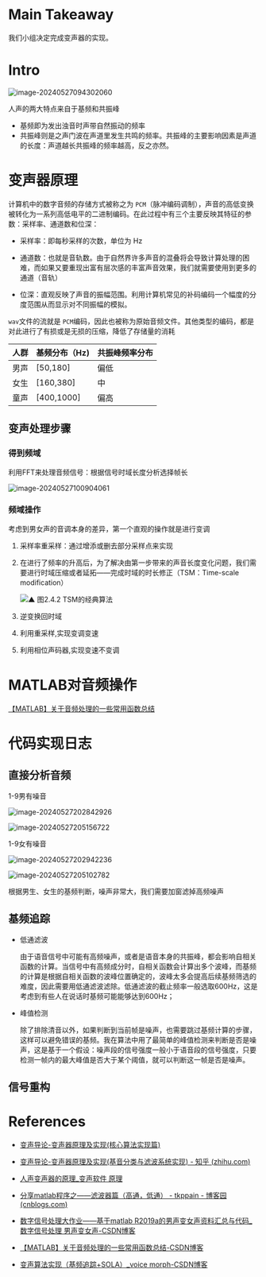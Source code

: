 # Main Takeaway

我们小组决定完成变声器的实现。



# Intro

![image-20240527094302060](markdown-img/README.assets/image-20240527094302060.png)

人声的两大特点来自于基频和共振峰

- 基频即为发出浊音时声带自然振动的频率
- 共振峰则是之声门波在声道里发生共鸣的频率。共振峰的主要影响因素是声道的长度：声道越长共振峰的频率越高，反之亦然。



# 变声器原理

计算机中的数字音频的存储方式被称之为 `PCM`（脉冲编码调制），声音的高低变换被转化为一系列高低电平的二进制编码。在此过程中有三个主要反映其特征的参数：采样率、通道数和位深：

- 采样率：即每秒采样的次数，单位为 Hz

- 通道数：也就是音轨数。由于自然界许多声音的混叠将会导致计算处理的困难，而如果又要重现出富有层次感的丰富声音效果，我们就需要使用到更多的通道（音轨）
- 位深：直观反映了声音的振幅范围。利用计算机常见的补码编码一个幅度的分度范围从而显示对不同振幅的模拟。

 `wav`文件的流就是 `PCM`编码，因此也被称为原始音频文件。其他类型的编码，都是对此进行了有损或是无损的压缩，降低了存储量的消耗

| 人群 | 基频分布（Hz) | 共振峰频率分布 |
| ---- | ------------- | -------------- |
| 男声 | [50,180]      | 偏低           |
| 女生 | [160,380]     | 中             |
| 童声 | [400,1000]    | 偏高           |



## 变声处理步骤

### 得到频域

利用FFT来处理音频信号：根据信号时域长度分析选择帧长

![image-20240527100904061](markdown-img/README.assets/image-20240527100904061.png)



### 频域操作

考虑到男女声的音调本身的差异，第一个直观的操作就是进行变调

1. 采样率重采样：通过增添或删去部分采样点来实现

2. 在进行了频率的升高后，为了解决由第一步带来的声音长度变化问题，我们需要进行时域压缩或者延拓——完成时域的时长修正（TSM：Time-scale modification）

   ![▲ 图2.4.2 TSM的经典算法](markdown-img/README.assets/56463af978e24db8aae1c78924af8482.png)

3. 逆变换回时域



1. 利用重采样,实现变调变速
2. 利用相位声码器,实现变速不变调



# MATLAB对音频操作

[【MATLAB】关于音频处理的一些常用函数总结](https://blog.csdn.net/Magician0619/article/details/104778202)





# 代码实现日志

## 直接分析音频

1-9男有噪音

![image-20240527202842926](markdown-img/README.assets/image-20240527202842926.png)

![image-20240527205156722](markdown-img/README.assets/image-20240527205156722.png)



1-9女有噪音

![image-20240527202942236](markdown-img/README.assets/image-20240527202942236.png)

![image-20240527205102782](markdown-img/README.assets/image-20240527205102782.png)



根据男生、女生的基频判断，噪声非常大，我们需要加窗滤掉高频噪声



## 基频追踪

- 低通滤波

  由于语音信号中可能有高频噪声，或者是语音本身的共振峰，都会影响自相关函数的计算。当信号中有高频成分时，自相关函数会计算出多个波峰，而基频的计算是根据自相关函数的波峰位置确定的，波峰太多会提高后续基频筛选的难度，因此需要用低通滤波滤除。低通滤波的截止频率一般选取600Hz，这是考虑到有些人在说话时基频可能能够达到600Hz；

- 峰值检测

  除了排除清音以外，如果判断到当前帧是噪声，也需要跳过基频计算的步骤，这样可以避免错误的基频。我在算法中用了最简单的峰值检测来判断是否是噪声，这是基于一个假设：噪声段的信号强度一般小于语音段的信号强度，只要检测一帧内的最大峰值是否大于某个阈值，就可以判断这一帧是否是噪声。







## 信号重构



# References

- [变声导论-变声器原理及实现(核心算法实现篇)](https://zhuanlan.zhihu.com/p/110278983)
- [变声导论-变声器原理及实现(基音分类与滤波系统实现) - 知乎 (zhihu.com)](https://zhuanlan.zhihu.com/p/111889443)
- [人声变声器的原理_变声软件 原理](https://blog.csdn.net/zhuoqingjoking97298/article/details/125581253)

- [分享matlab程序之——滤波器篇（高通，低通） - tkppain - 博客园 (cnblogs.com)](https://www.cnblogs.com/tkppain/p/6691052.html?utm_source=itdadao&utm_medium=referral)
- [数字信号处理大作业——基于matlab R2019a的男声变女声资料汇总与代码_数字信号处理 男声变女声-CSDN博客](https://blog.csdn.net/weixin_46279604/article/details/109252160)

- [【MATLAB】关于音频处理的一些常用函数总结-CSDN博客](https://blog.csdn.net/Magician0619/article/details/104778202)

- [变声算法实现（基频追踪+SOLA）_voice morph-CSDN博客](https://blog.csdn.net/qq_36787927/article/details/105958824)
